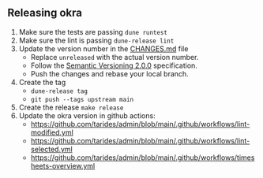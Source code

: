 ## Releasing okra

1. Make sure the tests are passing
     `dune runtest`
2. Make sure the lint is passing
     `dune-release lint`
3. Update the version number in the [CHANGES.md](https://github.com/tarides/okra/blob/main/CHANGES.md) file
     - Replace `unreleased` with the actual version number.
     - Follow the [Semantic Versioning 2.0.0](https://semver.org/spec/v2.0.0.html) specification.
     - Push the changes and rebase your local branch.
4. Create the tag
     - `dune-release tag`
     - `git push --tags upstream main`
5. Create the release
     `make release`
6. Update the okra version in github actions:
   - https://github.com/tarides/admin/blob/main/.github/workflows/lint-modified.yml
   - https://github.com/tarides/admin/blob/main/.github/workflows/lint-selected.yml
   - https://github.com/tarides/admin/blob/main/.github/workflows/timesheets-overview.yml

